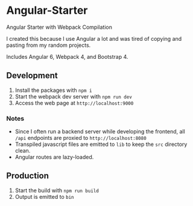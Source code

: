 # Angular-Starter
Angular Starter with Webpack Compilation

I created this because I use Angular a lot and was tired of copying and pasting from my random projects.

Includes Angular 6, Webpack 4, and Bootstrap 4.

## Development
1. Install the packages with `npm i`
2. Start the webpack dev server with `npm run dev`
3. Access the web page at `http://localhost:9000`

### Notes
- Since I often run a backend server while developing the frontend, all `/api` endpoints are proxied to `http://localhost:8080`
- Transpiled javascript files are emitted to `lib` to keep the `src` directory clean.
- Angular routes are lazy-loaded.

## Production
1. Start the build with `npm run build`
2. Output is emitted to `bin`